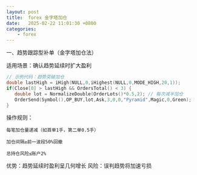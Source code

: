 ```yaml
---
layout: post
title:  forex 金字塔加仓
date:   2025-02-22 11:01:30 +0800
categories: 
    - forex
---
```


一、趋势跟踪型补单（金字塔加仓法）

适用场景：确认趋势延续时扩大盈利

```c
// 示例代码：趋势突破加仓
double lastHigh = iHigh(NULL,0,iHighest(NULL,0,MODE_HIGH,20,1));
if(Close[0] > lastHigh && OrdersTotal() < 3) {
   double lot = NormalizeDouble(OrderLots()*0.5,2); // 每次减半加仓
   OrderSend(Symbol(),OP_BUY,lot,Ask,3,0,0,"Pyramid",Magic,0,Green);
}
```

操作规则：

    每笔加仓量递减（如首单1手，第二单0.5手）

    加仓间隔≥前一波段50%回撤

    总持仓风险≤账户2%

优势：趋势延续时盈利呈几何增长
风险：误判趋势将加速亏损